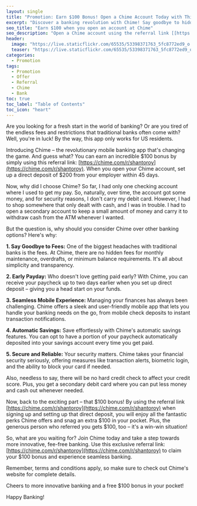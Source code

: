 ```yaml
---
layout: single
title: "Promotion: Earn $100 Bonus! Open a Chime Account Today with This Referral Link"
excerpt: "Discover a banking revolution with Chime! Say goodbye to hidden fees and hello to a seamless, user-friendly banking experience. By opening a Chime account using this exclusive referral link [[https://chime.com/r/shantoroy](https://chime.com/r/shantoroy)] and setting up a direct deposit of $200 from your employer within 45 days, you'll not only enjoy fee-free banking but also snag a cool $100 bonus – a win-win for your wallet. Get paid up to two days early, effortlessly save, and manage your finances on-the-go with Chime's secure mobile app. Join the Chime community today and embrace hassle-free banking while pocketing an extra $100."
seo_title: "Earn $100 when you open an account at Chime"
seo_description: "Open a Chime account using the referral link [[https://chime.com/r/shantoroy](https://chime.com/r/shantoroy)] to experience a fee-free, user-friendly banking app. Receive a $100 bonus by setting up a direct deposit of $200 within 45 days, enjoying perks like early payday access and automatic savings. Chime's secure mobile app offers seamless financial management on-the-go. Say hello to hassle-free banking and an extra $100 in your pocket! Terms and conditions apply."
header:
  image: "https://live.staticflickr.com/65535/53398371763_5fc8772ed9_o.png"
  teaser: "https://live.staticflickr.com/65535/53398371763_5fc8772ed9_o.png"
categories:
  - Promotion
tags:
  - Promotion
  - Offer
  - Referral
  - Chime
  - Bank
toc: true
toc_label: "Table of Contents"
toc_icon: "heart"
---
```


Are you looking for a fresh start in the world of banking? Or are you tired of the endless fees and restrictions that traditional banks often come with? Well, you're in luck! By the way, this app only works for US residents.

  

Introducing Chime – the revolutionary mobile banking app that's changing the game. And guess what? You can earn an incredible $100 bonus by simply using this referral link: [https://chime.com/r/shantoroy](https://chime.com/r/shantoroy). When you open your Chime account, set up a direct deposit of $200 from your employer within 45 days.

  

Now, why did I choose Chime? So far, I had only one checking account where I used to get my pay. So, naturally, over time, the account got some money, and for security reasons, I don't carry my debit card. However, I had to shop somewhere that only dealt with cash, and I was in trouble. I had to open a secondary account to keep a small amount of money and carry it to withdraw cash from the ATM whenever I wanted.

  

But the question is, why should you consider Chime over other banking options? Here's why:

  

**1. Say Goodbye to Fees:** One of the biggest headaches with traditional banks is the fees. At Chime, there are no hidden fees for monthly maintenance, overdrafts, or minimum balance requirements. It's all about simplicity and transparency.

  

**2. Early Payday:** Who doesn't love getting paid early? With Chime, you can receive your paycheck up to two days earlier when you set up direct deposit – giving you a head start on your funds.

  

**3. Seamless Mobile Experience:** Managing your finances has always been challenging. Chime offers a sleek and user-friendly mobile app that lets you handle your banking needs on the go, from mobile check deposits to instant transaction notifications.

  

**4. Automatic Savings:** Save effortlessly with Chime's automatic savings features. You can opt to have a portion of your paycheck automatically deposited into your savings account every time you get paid.

  

**5. Secure and Reliable:** Your security matters. Chime takes your financial security seriously, offering measures like transaction alerts, biometric login, and the ability to block your card if needed.

  

Also, needless to say, there will be no hard credit check to affect your credit score. Plus, you get a secondary debit card where you can put less money and cash out whenever needed.

  

Now, back to the exciting part – that $100 bonus! By using the referral link [https://chime.com/r/shantoroy](https://chime.com/r/shantoroy) when signing up and setting up that direct deposit, you will enjoy all the fantastic perks Chime offers and snag an extra $100 in your pocket. Plus, the generous person who referred you gets $100, too – it's a win-win situation!

  

So, what are you waiting for? Join Chime today and take a step towards more innovative, fee-free banking. Use this exclusive referral link: [https://chime.com/r/shantoroy](https://chime.com/r/shantoroy) to claim your $100 bonus and experience seamless banking.

  

Remember, terms and conditions apply, so make sure to check out Chime's website for complete details.

  

Cheers to more innovative banking and a free $100 bonus in your pocket!

Happy Banking!
<!--stackedit_data:
eyJoaXN0b3J5IjpbLTgxMDIwNjMxNV19
-->